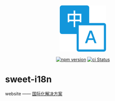<p align="center">
  <img src="./public/logo.png" height="150">
</p>
<p align="center">
  <a href="https://badge.fury.io/js/sugar18"><img src="https://badge.fury.io/js/sugar18.svg" alt="npm version" height="18"></a>
  <a href="https://github.com/wood3n/tvt/actions"><img src="https://github.com/wood3n/tvt/actions/workflows/ci.yml/badge.svg" alt="ci Status"></a>
</p>

# sweet-i18n

website —— [国际化解决方案](https://sweet.icodex.me/blog/vue国际化文案自动提取)

